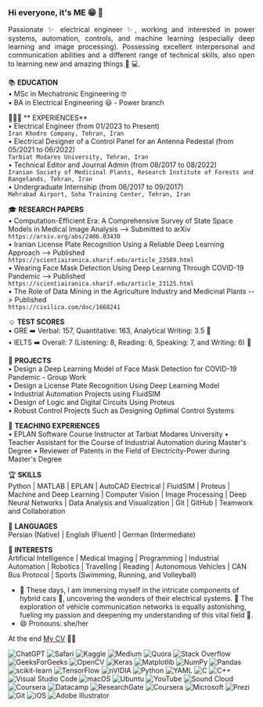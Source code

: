 ### Hi everyone, it's ME 😁 👋

<p align="justify">
Passionate ✨ electrical engineer ✨, working and interested in power systems, automation, controls, and machine learning (especially deep learning and image processing). Possessing excellent interpersonal and communication abilities and a different range of technical skills, also open to learning new and amazing things 👀 💻.

📚 **EDUCATION** </br>
 • MSc in Mechatronic Engineering 🤓 </br>
 • BA in Electrical Engineering 😃 - Power branch </br>

👩🏻‍💻 ** EXPERIENCES** </br>
 • Electrical Engineer (from 01/2023 to Present) </br>
  `Iran Khodro Company, Tehran, Iran` </br>
 • Electrical Designer of a Control Panel for an Antenna Pedestal (from 05/2021 to 06/2022) </br>
  `Tarbiat Modares University, Tehran, Iran` </br>
 • Technical Editor and Journal Admin (from 08/2017 to 08/2022) </br>
  `Iranian Society of Medicinal Plants, Research Institute of Forests and Rangelands, Tehran, Iran` </br> 
 • Undergraduate Internship (from 06/2017 to 09/2017) </br>
  `Mehrabad Airport, Soha Training Center, Tehran, Iran` </br>

🎓 **RESEARCH PAPERS** </br>
 • Computation-Efficient Era: A Comprehensive Survey of State Space Models in Medical Image Analysis --> Submitted to arXiv </br>
  `https://arxiv.org/abs/2406.03430` </br>
 • Iranian License Plate Recognition Using a Reliable Deep Learning Approach --> Published </br>
  `https://scientiairanica.sharif.edu/article_23589.html` </br>
 • Wearing Face Mask Detection Using Deep Learning Through COVID-19 Pandemic --> Published </br>
  `https://scientiairanica.sharif.edu/article_23125.html` </br>
 • The Role of Data Mining in the Agriculture Industry and Medicinal Plants --> Published </br>
  `https://civilica.com/doc/1668241`

☺️ **TEST SCORES** </br>
 • GRE ➡️ Verbal: 157, Quantitative: 163, Analytical Writing: 3.5 🎉 </br>
 • IELTS ➡️ Overall: 7 (Listening: 8, Reading: 6, Speaking: 7, and Writing: 6) 🎉 </br>

🤔 **PROJECTS** </br>
 • Design a Deep Learning Model of Face Mask Detection for COVID-19 Pandemic - Group Work </br>
 • Design a License Plate Recognition Using Deep Learning Model </br>
 • Industrial Automation Projects using FluidSIM </br>
 • Design of Logic and Digital Circuits Using Proteus </br>
 • Robust Control Projects Such as Designing Optimal Control Systems </br>

📝 **TEACHING EXPERIENCES** </br>
 •	EPLAN Software Course Instructor at Tarbiat Modares University
 •	Teacher Assistant for the Course of Industrial Automation during Master's Degree
 •	Reviewer of Patents in the Field of Electricity-Power during Master's Degree

🏆 **SKILLS** </br>
 Python | MATLAB | EPLAN | AutoCAD Electrical | FluidSIM | Proteus | Machine and Deep Learning | Computer Vision | Image Processing | Deep Neural Networks | Data Analysis and Visualization | Git | GitHub | Teamwork and Collaboration 

🤯 **LANGUAGES** </br>
 Persian (Native) | English (Fluent) | German (Intermediate)

🥹 **INTERESTS** </br>
 Artificial Intelligence | Medical Imaging | Programming | Industrial Automation | Robotics | Travelling | Reading | Autonomous Vehicles | CAN Bus Protocol | Sports (Swimming, Running, and Volleyball)

- 🔭 These days, I am immersing myself in the intricate components of hybrid cars 🔋, uncovering the wonders of their electrical systems. 🌱 The exploration of vehicle communication networks is equally astonishing, fueling my passion and deepening my understanding of this vital field 🔦.
- 😄 Pronouns: she/her </br>

At the end [My CV](https://github.com/user-attachments/files/18445075/Soheila.Hatami.s.Curriculum.Vitae.pdf) 💪🏻

</p> 
  
![ChatGPT](https://img.shields.io/badge/chatGPT-74aa9c?style=for-the-badge&logo=openai&logoColor=white)
![Safari](https://img.shields.io/badge/Safari-000000?style=for-the-badge&logo=Safari&logoColor=white)
![Kaggle](https://img.shields.io/badge/Kaggle-035a7d?style=for-the-badge&logo=kaggle&logoColor=white)
![Medium](https://img.shields.io/badge/Medium-12100E?style=for-the-badge&logo=medium&logoColor=white)
![Quora](https://img.shields.io/badge/Quora-%23B92B27.svg?style=for-the-badge&logo=Quora&logoColor=white)
![Stack Overflow](https://img.shields.io/badge/-Stackoverflow-FE7A16?style=for-the-badge&logo=stack-overflow&logoColor=white)
![GeeksForGeeks](https://img.shields.io/badge/GeeksforGeeks-gray?style=for-the-badge&logo=geeksforgeeks&logoColor=35914c)
![OpenCV](https://img.shields.io/badge/opencv-%23white.svg?style=for-the-badge&logo=opencv&logoColor=white)
![Keras](https://img.shields.io/badge/Keras-%23D00000.svg?style=for-the-badge&logo=Keras&logoColor=white)
![Matplotlib](https://img.shields.io/badge/Matplotlib-%23ffffff.svg?style=for-the-badge&logo=Matplotlib&logoColor=black)
![NumPy](https://img.shields.io/badge/numpy-%23013243.svg?style=for-the-badge&logo=numpy&logoColor=white)
![Pandas](https://img.shields.io/badge/pandas-%23150458.svg?style=for-the-badge&logo=pandas&logoColor=white)
![scikit-learn](https://img.shields.io/badge/scikit--learn-%23F7931E.svg?style=for-the-badge&logo=scikit-learn&logoColor=white)
![TensorFlow](https://img.shields.io/badge/TensorFlow-%23FF6F00.svg?style=for-the-badge&logo=TensorFlow&logoColor=white)
![nVIDIA](https://img.shields.io/badge/nVIDIA-%2376B900.svg?style=for-the-badge&logo=nVIDIA&logoColor=white)
![Python](https://img.shields.io/badge/python-3670A0?style=for-the-badge&logo=python&logoColor=ffdd54)
![YAML](https://img.shields.io/badge/yaml-%23ffffff.svg?style=for-the-badge&logo=yaml&logoColor=151515)
![C](https://img.shields.io/badge/c-%2300599C.svg?style=for-the-badge&logo=c&logoColor=white)
![C++](https://img.shields.io/badge/c++-%2300599C.svg?style=for-the-badge&logo=c%2B%2B&logoColor=white)
![Visual Studio Code](https://img.shields.io/badge/Visual%20Studio%20Code-0078d7.svg?style=for-the-badge&logo=visual-studio-code&logoColor=white)
![macOS](https://img.shields.io/badge/mac%20os-000000?style=for-the-badge&logo=macos&logoColor=F0F0F0)
![Ubuntu](https://img.shields.io/badge/Ubuntu-E95420?style=for-the-badge&logo=ubuntu&logoColor=white)
![YouTube](https://img.shields.io/badge/YouTube-%23FF0000.svg?style=for-the-badge&logo=YouTube&logoColor=white)
![Sound Cloud](https://img.shields.io/badge/sound%20cloud-FF5500?style=for-the-badge&logo=soundcloud&logoColor=white)
![Coursera](https://img.shields.io/badge/Coursera-%230056D2.svg?style=for-the-badge&logo=Coursera&logoColor=white)
![Datacamp](https://img.shields.io/badge/Datacamp-05192D?style=for-the-badge&logo=datacamp&logoColor=03E860)
![ResearchGate](https://img.shields.io/badge/ResearchGate-00CCBB?style=for-the-badge&logo=ResearchGate&logoColor=white)
![Coursera](https://img.shields.io/badge/Coursera-%230056D2.svg?style=for-the-badge&logo=Coursera&logoColor=white)
![Microsoft](https://img.shields.io/badge/Microsoft-0078D4?style=for-the-badge&logo=microsoft&logoColor=white)
![Prezi](https://img.shields.io/badge/Prezi-%23000000.svg?style=for-the-badge&logo=Prezi&logoColor=white)
![Git](https://img.shields.io/badge/git-%23F05033.svg?style=for-the-badge&logo=git&logoColor=white)
![iOS](https://img.shields.io/badge/iOS-000000?style=for-the-badge&logo=ios&logoColor=white)
![Adobe Illustrator](https://img.shields.io/badge/adobe%20illustrator-%23FF9A00.svg?style=for-the-badge&logo=adobe%20illustrator&logoColor=white)
